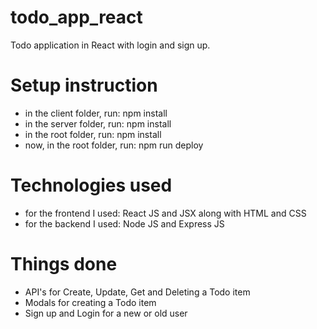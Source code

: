 # todo_app_react
Todo application in React with login and sign up.

# Setup instruction
- in the client folder, run: npm install
- in the server folder, run: npm install
- in the root folder, run: npm install
- now, in the root folder, run: npm run deploy

# Technologies used
- for the frontend I used: React JS and JSX along with HTML and CSS 
- for the backend I used: Node JS and Express JS

# Things done
- API's for Create, Update, Get and Deleting a Todo item
- Modals for creating a Todo item
- Sign up and Login for a new or old user